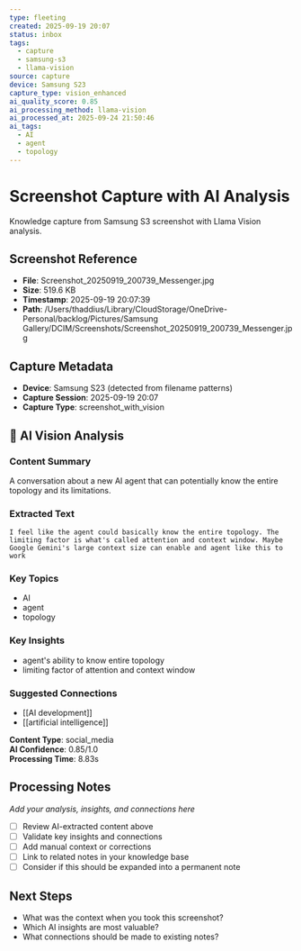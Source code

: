 ```yaml
---
type: fleeting
created: 2025-09-19 20:07
status: inbox
tags:
  - capture
  - samsung-s3
  - llama-vision
source: capture
device: Samsung S23
capture_type: vision_enhanced
ai_quality_score: 0.85
ai_processing_method: llama-vision
ai_processed_at: 2025-09-24 21:50:46
ai_tags:
  - AI
  - agent
  - topology
---
```



# Screenshot Capture with AI Analysis

Knowledge capture from Samsung S3 screenshot with Llama Vision analysis.

## Screenshot Reference

- **File**: Screenshot_20250919_200739_Messenger.jpg
- **Size**: 519.6 KB
- **Timestamp**: 2025-09-19 20:07:39
- **Path**: /Users/thaddius/Library/CloudStorage/OneDrive-Personal/backlog/Pictures/Samsung Gallery/DCIM/Screenshots/Screenshot_20250919_200739_Messenger.jpg

## Capture Metadata

- **Device**: Samsung S23 (detected from filename patterns)
- **Capture Session**: 2025-09-19 20:07
- **Capture Type**: screenshot_with_vision

## 🤖 AI Vision Analysis

### Content Summary
A conversation about a new AI agent that can potentially know the entire topology and its limitations.

### Extracted Text
```
I feel like the agent could basically know the entire topology. The limiting factor is what's called attention and context window. Maybe Google Gemini's large context size can enable and agent like this to work
```

### Key Topics
- AI
- agent
- topology

### Key Insights
- agent's ability to know entire topology
- limiting factor of attention and context window

### Suggested Connections
- [[AI development]]
- [[artificial intelligence]]

**Content Type**: social_media  
**AI Confidence**: 0.85/1.0  
**Processing Time**: 8.83s

## Processing Notes

*Add your analysis, insights, and connections here*

- [ ] Review AI-extracted content above
- [ ] Validate key insights and connections
- [ ] Add manual context or corrections
- [ ] Link to related notes in your knowledge base
- [ ] Consider if this should be expanded into a permanent note

## Next Steps

- What was the context when you took this screenshot?
- Which AI insights are most valuable?
- What connections should be made to existing notes?


